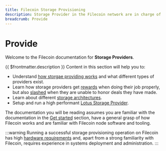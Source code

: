 ```yaml
---
title: Filecoin Storage Provisioning
description: Storage Provider in the Filecoin network are in charge of storing, providing content and issuing new blocks.
breadcrumb: Provide
---
```


# Provide

Welcome to the Filecoin documentation for **Storage Providers**.

{{ $frontmatter.description }} Content in this section will help you to:

- Understand [how storgae providing works](how-storage-works.md) and what different types of providers exist.
- Learn how storage providers get [rewards](storage-rewards.md) when doing their job properly, but also [slashed](slashing.md) when they are unable to honor deals they have made.
- Learn about different [storage architectures](architectures.md).
- Setup and run a high performant [Lotus Storage Provider](https://lotus.filecoin.io/docs/storage-providers/overview/).

The documentation you will be reading assumes you are familiar with the documentation in the [Get started](../get-started) section, have a general grasp of how Filecoin works and are familiar with Filecoin node software and tooling.

:::warning
Running a successful storage provisioning operation on Filecoin has high [hardware requirements](hardware-requirements.md) and, apart from a strong familiarity with Filecoin, requires experience in systems deployment and administration.
:::
